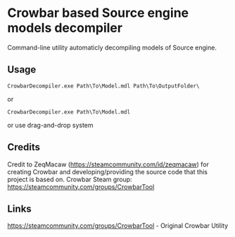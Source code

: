 # Crowbar based Source engine models decompiler
Command-line utility automaticly decompiling models of Source engine. 


## Usage

```
CrowbarDecompiler.exe Path\To\Model.mdl Path\To\OutputFolder\
```
or

```
CrowbarDecompiler.exe Path\To\Model.mdl
```
or use drag-and-drop system


## Credits

Credit to ZeqMacaw (https://steamcommunity.com/id/zeqmacaw) for creating Crowbar and developing/providing the source code that this project is based on.
Crowbar Steam group: https://steamcommunity.com/groups/CrowbarTool

## Links

https://steamcommunity.com/groups/CrowbarTool - Original Crowbar Utility

